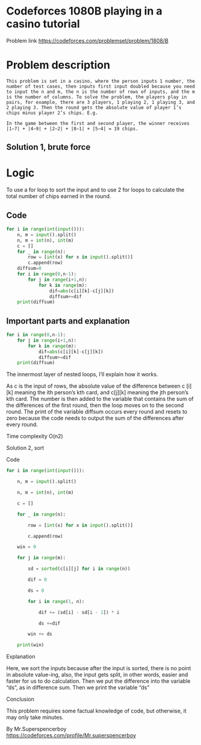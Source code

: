 # Codeforces 1080B playing in a casino tutorial

Problem link https://codeforces.com/problemset/problem/1808/B 

 

# Problem description 
```
This problem is set in a casino, where the person inputs 1 number, the number of test cases, then inputs first input doubled because you need to input the n and m, the n is the number of rows of inputs, and the m is the number of columns. To solve the problem, the players play in pairs, for example, there are 3 players, 1 playing 2, 1 playing 3, and 2 playing 3. Then the round gets the absolute value of player 1’s chips minus player 2’s chips. E.g.  

In the game between the first and second player, the winner receives |1−7| + |4−9| + |2−2| + |8−1| + |5−4| = 19 chips. 
```
## Solution 1, brute force 

# Logic 

To use a for loop to sort the input and to use 2 for loops to calculate the total number of chips earned in the round. 

 

## Code 
```py
for i in range(int(input())):
    n, m = input().split()
    n, m = int(n), int(m)
    c = []
    for _ in range(n):
        row = [int(x) for x in input().split()]
        c.append(row)
    diffsum=0
    for i in range(0,n-1):
        for j in range(i+1,n):
            for k in range(m):
                dif=abs(c[i][k]-c[j][k])
                diffsum+=dif
    print(diffsum)
```
 

 

 

## Important parts and explanation 
```py
for i in range(0,n-1): 
    for j in range(i+1,n): 
        for k in range(m): 
            dif=abs(c[i][k]-c[j][k]) 
            diffsum+=dif 
    print(diffsum) 
```
The innermost layer of nested loops, I’ll explain how it works. 

As c is the input of rows, the absolute value of the difference between c [i][k] meaning the ith person’s kth card, and c[j][k] meaning the jth person’s kth card. The number is then added to the variable that contains the sum of the differences of the first round, then the loop moves on to the second round. The print of the variable diffsum occurs every round and resets to zero because the code needs to output the sum of the differences after every round. 

Time complexity O(n2) 

 

Solution 2, sort 

Code 
```py
for i in range(int(input())): 

    n, m = input().split() 

    n, m = int(n), int(m) 

    c = [] 

    for _ in range(n): 

        row = [int(x) for x in input().split()] 

        c.append(row) 

    win = 0 

    for j in range(m): 

        sd = sorted(c[i][j] for i in range(n)) 

        dif = 0 

        ds = 0 

        for i in range(1, n): 

            dif += (sd[i] - sd[i - 1]) * i 

            ds +=dif 

        win += ds 

    print(win) 
```
 

Explanation 

Here, we sort the inputs because after the input is sorted, there is no point in absolute value-ing, also, the input gets split, in other words, easier and faster for us to do calculation. Then we put the difference into the variable “ds”, as in difference sum. Then we print the variable “ds” 

 

Conclusion 

This problem requires some factual knowledge of code, but otherwise, it may only take minutes. 

By Mr.Superspencerboy https://codeforces.com/profile/Mr.superspencerboy 

 